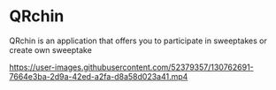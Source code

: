 
# QRchin

QRchin is an application that offers you to participate in sweeptakes or create own sweeptake



https://user-images.githubusercontent.com/52379357/130762691-7664e3ba-2d9a-42ed-a2fa-d8a58d023a41.mp4


